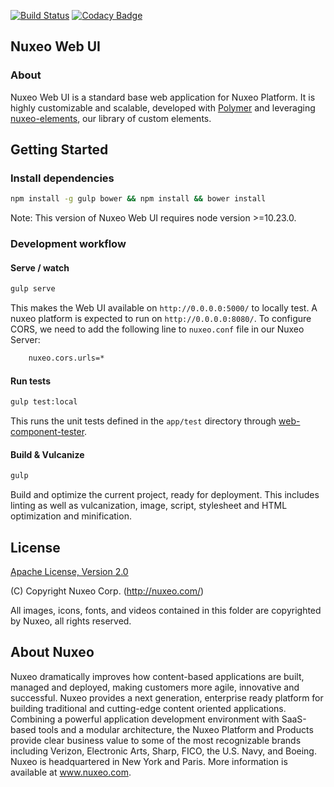[![Build Status](https://qa.nuxeo.org/jenkins/buildStatus/icon?job=master/addons_nuxeo-web-ui-master)](https://qa.nuxeo.org/jenkins/job/master/job/addons_nuxeo-web-ui-master/)
[![Codacy Badge](https://api.codacy.com/project/badge/Grade/5d8cd2a3c56745ecaae7e7f92a683ea7)](https://www.codacy.com/app/Nuxeo/nuxeo-web-ui)

## Nuxeo Web UI

### About
Nuxeo Web UI is a standard base web application for Nuxeo Platform. It is highly customizable and scalable, developed with [Polymer](https://polymer-library.polymer-project.org/) and leveraging [nuxeo-elements](https://github.com/nuxeo/nuxeo-elements), our library of custom elements.

## Getting Started

### Install dependencies

```sh
npm install -g gulp bower && npm install && bower install
```
Note: This version of Nuxeo Web UI requires node version >=10.23.0.

### Development workflow

#### Serve / watch

```sh
gulp serve
```

This makes the Web UI available on `http://0.0.0.0:5000/` to locally test. A nuxeo platform is expected to run on `http://0.0.0.0:8080/`. To configure CORS, we need to add the following line to `nuxeo.conf` file in our Nuxeo Server:

```xml
    nuxeo.cors.urls=*
```

#### Run tests

```sh
gulp test:local
```

This runs the unit tests defined in the `app/test` directory through [web-component-tester](https://github.com/Polymer/web-component-tester).

#### Build & Vulcanize

```sh
gulp
```

Build and optimize the current project, ready for deployment. This includes linting as well as vulcanization, image, script, stylesheet and HTML optimization and minification.

## License

[Apache License, Version 2.0](http://www.apache.org/licenses/LICENSE-2.0.html) 

(C) Copyright Nuxeo Corp. (http://nuxeo.com/)

All images, icons, fonts, and videos contained in this folder are copyrighted by Nuxeo, all rights reserved.

## About Nuxeo

Nuxeo dramatically improves how content-based applications are built, managed and deployed, making customers more agile, innovative and successful. Nuxeo provides a next generation, enterprise ready platform for building traditional and cutting-edge content oriented applications. Combining a powerful application development environment with SaaS-based tools and a modular architecture, the Nuxeo Platform and Products provide clear business value to some of the most recognizable brands including Verizon, Electronic Arts, Sharp, FICO, the U.S. Navy, and Boeing. Nuxeo is headquartered in New York and Paris. More information is available at www.nuxeo.com.
